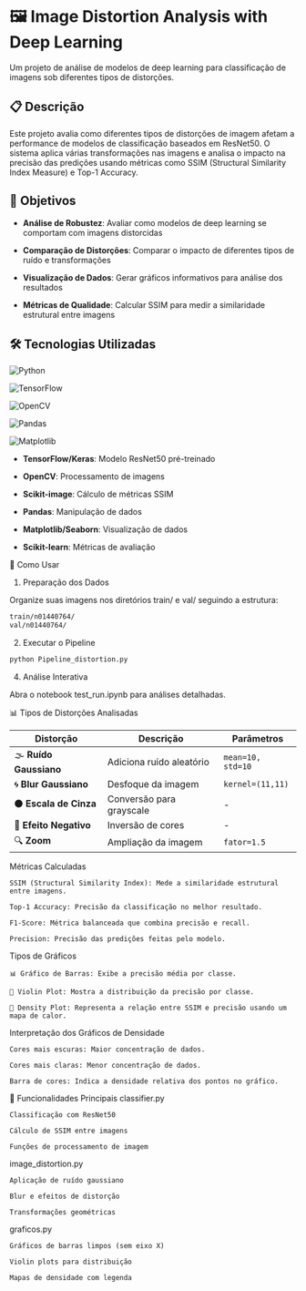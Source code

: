 # 🖼️ Image Distortion Analysis with Deep Learning

Um projeto de análise de modelos de deep learning para classificação de imagens sob diferentes tipos de distorções.


## 📋 Descrição


Este projeto avalia como diferentes tipos de distorções de imagem afetam a performance de modelos de classificação baseados em ResNet50. O sistema aplica várias transformações nas imagens e analisa o impacto na precisão das predições usando métricas como SSIM (Structural Similarity Index Measure) e Top-1 Accuracy.

## 🎯 Objetivos

- **Análise de Robustez**: Avaliar como modelos de deep learning se comportam com imagens distorcidas

- **Comparação de Distorções**: Comparar o impacto de diferentes tipos de ruído e transformações

- **Visualização de Dados**: Gerar gráficos informativos para análise dos resultados

- **Métricas de Qualidade**: Calcular SSIM para medir a similaridade estrutural entre imagens

## 🛠️ Tecnologias Utilizadas

![Python](https://img.shields.io/badge/python-3670A0?style=for-the-badge&logo=python&logoColor=ffdd54)

![TensorFlow](https://img.shields.io/badge/TensorFlow-%23FF6F00.svg?style=for-the-badge&logo=TensorFlow&logoColor=white)

![OpenCV](https://img.shields.io/badge/opencv-%23white.svg?style=for-the-badge&logo=opencv&logoColor=white)

![Pandas](https://img.shields.io/badge/pandas-%23150458.svg?style=for-the-badge&logo=pandas&logoColor=white)

![Matplotlib](https://img.shields.io/badge/Matplotlib-%23ffffff.svg?style=for-the-badge&logo=Matplotlib&logoColor=black)


- **TensorFlow/Keras**: Modelo ResNet50 pré-treinado

- **OpenCV**: Processamento de imagens

- **Scikit-image**: Cálculo de métricas SSIM

- **Pandas**: Manipulação de dados

- **Matplotlib/Seaborn**: Visualização de dados

- **Scikit-learn**: Métricas de avaliação


🚀 Como Usar


1. Preparação dos Dados

Organize suas imagens nos diretórios train/ e val/ seguindo a estrutura:

```bash
train/n01440764/
val/n01440764/

```





2. Executar o Pipeline


```bash
python Pipeline_distortion.py
```


4. Análise Interativa


Abra o notebook test_run.ipynb para análises detalhadas.



📊 Tipos de Distorções Analisadas

| Distorção               | Descrição                | Parâmetros        |
| ----------------------- | ------------------------ | ----------------- |
| 🌫️ **Ruído Gaussiano** | Adiciona ruído aleatório | `mean=10, std=10` |
| 🌀 **Blur Gaussiano**   | Desfoque da imagem       | `kernel=(11,11)`  |
| ⚫ **Escala de Cinza**   | Conversão para grayscale | -                 |
| 🔄 **Efeito Negativo**  | Inversão de cores        | -                 |
| 🔍 **Zoom**             | Ampliação da imagem      | `fator=1.5`       |




Métricas Calculadas




    SSIM (Structural Similarity Index): Mede a similaridade estrutural entre imagens.

    Top-1 Accuracy: Precisão da classificação no melhor resultado.

    F1-Score: Métrica balanceada que combina precisão e recall.

    Precision: Precisão das predições feitas pelo modelo.



Tipos de Gráficos



    📊 Gráfico de Barras: Exibe a precisão média por classe.

    🎻 Violin Plot: Mostra a distribuição da precisão por classe.

    🌈 Density Plot: Representa a relação entre SSIM e precisão usando um mapa de calor.



Interpretação dos Gráficos de Densidade

    Cores mais escuras: Maior concentração de dados.

    Cores mais claras: Menor concentração de dados.

    Barra de cores: Indica a densidade relativa dos pontos no gráfico.





🔬 Funcionalidades Principais
classifier.py

    Classificação com ResNet50

    Cálculo de SSIM entre imagens

    Funções de processamento de imagem

image_distortion.py

    Aplicação de ruído gaussiano

    Blur e efeitos de distorção

    Transformações geométricas

graficos.py

    Gráficos de barras limpos (sem eixo X)

    Violin plots para distribuição

    Mapas de densidade com legenda
